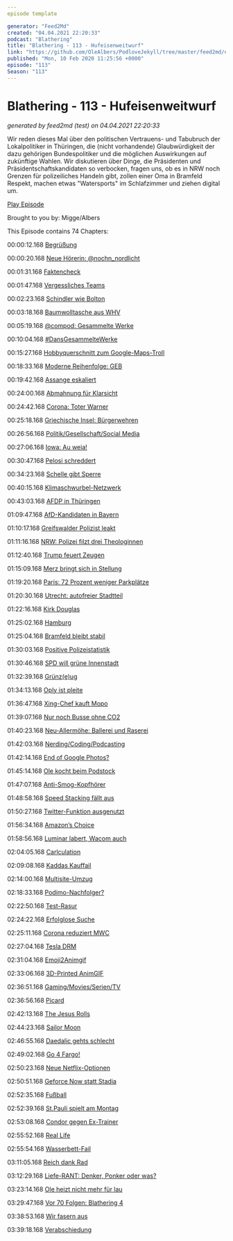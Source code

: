```yaml
---
episode template

generator: "Feed2Md"
created: "04.04.2021 22:20:33"
podcast: "Blathering"
title: "Blathering - 113 - Hufeisenweitwurf"
link: "https://github.com/OleAlbers/PodloveJekyll/tree/master/feed2md/example/export/seasons/5/2020/2/Blathering___113___Hufeisenweitwurf.md"
published: "Mon, 10 Feb 2020 11:25:56 +0000"
episode: "113"
Season: "113"
---
```


# Blathering - 113 - Hufeisenweitwurf
_generated by feed2md (test) on 04.04.2021 22:20:33_

Wir reden dieses Mal über den politischen Vertrauens- und Tabubruch der Lokalpolitiker in Thüringen, die (nicht vorhandende) Glaubwürdigkeit der dazu gehörigen Bundespolitiker und die möglichen Auswirkungen auf zukünftige Wahlen. Wir diskutieren über Dinge, die Präsidenten und Präsidentschaftskandidaten so verbocken, fragen uns, ob es in NRW noch Grenzen für polizeiliches Handeln gibt, zollen einer Oma in Bramfeld Respekt, machen etwas "Watersports" im Schlafzimmer und ziehen digital um.

[Play Episode](https://www.blathering.de/podlove/file/1114/s/feed/c/mp3/blathering_113.mp3)

Brought to you by: Migge/Albers

This Episode contains 74 Chapters:


00:00:12.168 [Begrüßung]()

00:00:20.168 [Neue Hörerin: @nochn_nordlicht](https://twitter.com/nochn_nordlicht/status/1225173595296608256)

00:01:31.168 [Faktencheck]()

00:01:47.168 [Vergessliches Teams](https://www.derstandard.at/story/2000114147607/microsoft-vergisst-zertifikat-zu-verlaengern-teams-faellt-stundenlang-aus)

00:02:23.168 [Schindler wie Bolton](https://www.tagesschau.de/investigativ/ndr-wdr/bnd-schindler-memoiren-101.html)

00:03:18.168 [Baumwolltasche aus WHV](https://twitter.com/stammtischphilo/status/1226532124083343360)

00:05:19.168 [@compod: Gesammelte Werke](https://twitter.com/search?q=(from%3Acompod)%20(%40blathering_pod)%20until%3A2020-02-11%20since%3A2020-02-03&src=typed_query&f=live)

00:10:04.168 [#DansGesammelteWerke](https://twitter.com/search?q=(from%3Aevildanwallace)%20(%40blathering_pod)%20until%3A2020-02-11%20since%3A2020-02-03&src=typed_query&f=live)

00:15:27.168 [Hobbyquerschnitt zum Google-Maps-Troll](https://twitter.com/HobbyQS/status/1225291613179727872)

00:18:33.168 [Moderne Reihenfolge: GEB](https://de.wikipedia.org/wiki/G%C3%B6del,_Escher,_Bach)

00:19:42.168 [Assange eskaliert](https://www.deutschlandfunk.de/der-tag-komplott-gegen-assange.3415.de.html?dram:article_id=469713)

00:24:00.168 [Abmahnung für Klarsicht](https://www.cnet.com/news/clearview-ai-hit-with-cease-and-desist-from-google-over-facial-recognition-collection/)

00:24:42.168 [Corona: Toter Warner](https://www.economist.com/china/2020/02/07/li-wenliangs-death-is-a-new-crisis-for-chinas-rulers)

00:25:18.168 [Griechische Insel: Bürgerwehren](https://www.kuechenstud.io/lagedernation/2020/02/07/ldn176-thueringen-wahl-trump-lesbos-assange-folter-interview-nils-melzer/?t=47%3A13)

00:26:56.168 [Politik/Gesellschaft/Social Media]()

00:27:06.168 [Iowa: Au weia!](https://www.tagesschau.de/ausland/iowa-ueberpruefung-ergebnisse-105.html)

00:30:47.168 [Pelosi schreddert](https://twitter.com/DerMestermann/status/1224938733683855361)

00:34:23.168 [Schelle gibt Sperre](https://threadreaderapp.com/thread/1224993516520120320.html?refreshed=yes)

00:40:15.168 [Klimaschwurbel-Netzwerk](https://twitter.com/tmigge/status/1224951063322746886)

00:43:03.168 [AFDP in Thüringen](https://threadreaderapp.com/thread/1225357759777996800.html)

01:09:47.168 [AfD-Kandidaten in Bayern](https://www.merkur.de/lokales/ebersberg/afd-kommunalwahl-2020-vaterstetten-kandidaten-skandal-alzheimer-seniorin-nominierung-liste-zr-13524125.html)

01:10:17.168 [Greifswalder Polizist leakt](https://www.nordkurier.de/anklam/staatsanwaltschaft-legt-datenklau-fall-zu-den-akten-0738346802.html)

01:11:16.168 [NRW: Polizei filzt drei Theologinnen](https://www.itpol.de/theologinnen-ueber-nacht-eingesperrt/)

01:12:40.168 [Trump feuert Zeugen](https://www.spiegel.de/politik/ausland/rache-nach-dem-freispruch-trump-feuert-zwei-wichtige-impeachment-zeugen-a-de7c25f7-0161-416f-830e-736c40b4b6bc)

01:15:09.168 [Merz bringt sich in Stellung](https://www.tagesschau.de/inland/merz-blackrock-101.html)

01:19:20.168 [Paris: 72 Prozent weniger Parkplätze]()

01:20:30.168 [Utrecht: autofreier Stadtteil](https://www.forbes.com/sites/carltonreid/2020/02/06/12000-residents-zero-cars-utrechts-new-city-district-to-prioritize-pedestrians-and-cyclists/#3b8ef0454334)

01:22:16.168 [Kirk Douglas](http://www.tagesschau.de/kultur/kirk-douglas-nachruf-101.html)

01:25:02.168 [Hamburg]()

01:25:04.168 [Bramfeld bleibt stabil](https://twitter.com/stammtischphilo/status/1226419305409019909)

01:30:03.168 [Positive Polizeistatistik](https://www.hamburg1.de/nachrichten/43780/Weniger_Straftaten_in_Hamburg.html)

01:30:46.168 [SPD will grüne Innenstadt](https://www.hamburg1.de/nachrichten/43784/Buergermeister)

01:32:39.168 [Grünz(e)ug](https://www.ndr.de/nachrichten/hamburg/Gruenzug-soll-Alster-und-Elbe-verbinden,alsterbillegruenzug100.html)

01:34:13.168 [Oply ist pleite](https://www.golem.de/news/finanzierungsprobleme-carsharingdienst-oply-muss-aufgeben-2002-146449.html)

01:36:47.168 [Xing-Chef kauft Mopo](https://meedia.de/2020/02/06/ueberraschung-in-hamburg-dumont-verkauft-die-mopo-an-xing-manager-arist-von-harpe/)

01:39:07.168 [Nur noch Busse ohne CO2](https://twitter.com/hochbahn/status/1225405378223058944)

01:40:23.168 [Neu-Allermöhe: Ballerei und Raserei](https://www.hamburg1.de/nachrichten/43776/Polizei_schiesst_auf_Auto.html)

01:42:03.168 [Nerding/Coding/Podcasting]()

01:42:14.168 [End of Google Photos?](https://9to5google.com/2020/02/03/google-photos-video-strangers/)

01:45:14.168 [Ole kocht beim Podstock](https://twitter.com/eternalBuffet/status/1224837454148067329)

01:47:07.168 [Anti-Smog-Kopfhörer](https://www.androidcentral.com/dyson-has-patented-headphones-purify-air-around-you-you-listen)

01:48:58.168 [Speed Stacking fällt aus](https://www.speedstacks.de/)

01:50:27.168 [Twitter-Funktion ausgenutzt](https://www.zdnet.de/88376517/forscher-missbraucht-twitter-api-und-erhaelt-nutzernamen-und-telefonnummern/)

01:56:34.168 [Amazon’s Choice](https://twitter.com/stammtischphilo/status/1225326446626902017)

01:58:56.168 [Luminar labert, Wacom auch](https://petapixel.com/2020/02/07/luminar-4-sends-data-to-facebook-in-the-background-by-default/)

02:04:05.168 [Carlculation](https://twitter.com/stammtischphilo/status/1224301033133957120)

02:09:08.168 [Kaddas Kauffail](https://threadreaderapp.com/thread/1225738091002040320.html?refreshed=yes)

02:14:00.168 [Multisite-Umzug](https://twitter.com/stammtischphilo/status/1225841484894699520)

02:18:33.168 [Podimo-Nachfolger?](https://www.fyeo.de/)

02:22:50.168 [Test-Rasur](https://www.golem.de/news/faltbares-smartphone-motorola-razr-geht-nach-27-000-klappvorgaengen-kaputt-2002-146493.html)

02:24:22.168 [Erfolglose Suche](https://www.zdnet.de/88376578/bug-legt-suche-und-teile-des-startmenues-in-windows-10-lahm/)

02:25:11.168 [Corona reduziert MWC](https://www.golem.de/news/corona-virus-amazon-bleibt-dem-mwc-fern-samsung-reduziert-teilnahme-2002-146525.html)

02:27:04.168 [Tesla DRM](https://www.heise.de/newsticker/meldung/Nach-Verkauf-Tesla-deaktiviert-Autopilot-in-Gebrauchtwagen-aus-der-Ferne-4656050.html)

02:31:04.168 [Emoji2Animgif](https://twitter.com/FrauHackenpiep/status/1225901860097331201)

02:33:06.168 [3D-Printed AnimGIF](https://hackaday.com/2020/02/05/3d-printed-gifs-for-stop-motion-memes/)

02:36:51.168 [Gaming/Movies/Serien/TV]()

02:36:56.168 [Picard](https://trekgasm.de/)

02:42:13.168 [The Jesus Rolls](https://twitter.com/stammtischphilo/status/1225545556455546885)

02:44:23.168 [Sailor Moon](https://twitter.com/stammtischphilo/status/1226049928239222784)

02:46:55.168 [Daedalic gehts schlecht](https://www.golem.de/news/bastei-luebbe-hauptgesellschafter-findet-daedalic-nicht-zukunftsfaehig-2002-146510.html)

02:49:02.168 [Go 4 Fargo!](https://twitter.com/stammtischphilo/status/1225909453192617985)

02:50:23.168 [Neue Netflix-Optionen](https://www.golem.de/news/videostreaming-automatische-wiedergabe-in-der-netflix-app-wird-abschaltbar-2002-146492.html)

02:50:51.168 [Geforce Now statt Stadia](https://www.golem.de/news/nvidia-spiele-streaming-geforce-now-kostet-5-49-euro-pro-monat-2002-146384.html)

02:52:35.168 [Fußball]()

02:52:39.168 [St.Pauli spielt am Montag](https://www.fcstpauli.com/matches/2019-2020-21-holstein-kiel-vs-fc-st-pauli/)

02:53:08.168 [Condor gegen Ex-Trainer](http://www.fussball.de/spiel/barsbuettel-1-condor-3/-/spiel/028VNAAE5K000000VS5489B3VV7J5NHE#!/)

02:55:52.168 [Real Life]()

02:55:54.168 [Wasserbett-Fail](https://twitter.com/tmigge/status/1225713342469279745)

03:11:05.168 [Reich dank Rad](https://twitter.com/stammtischphilo/status/1225693021515087872)

03:12:29.168 [Liefe-RANT: Denker, Ponker oder was?](https://twitter.com/tmigge/status/1225310088866533379)

03:23:14.168 [Ole heizt nicht mehr für lau](https://de.wikipedia.org/wiki/Verordnung_%C3%BCber_Heizkostenabrechnung)

03:29:47.168 [Vor 70 Folgen: Blathering 4](https://www.blathering.de/2018/01/blathering-043-wir-holen-das-triple/)

03:38:53.168 [Wir fasern aus]()

03:39:18.168 [Verabschiedung]()


